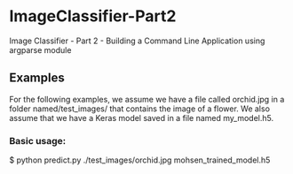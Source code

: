 # ImageClassifier-Part2
Image Classifier - Part 2 - Building a Command Line Application using argparse module 

## Examples
For the following examples, we assume we have a file called orchid.jpg in a folder named/test_images/ that contains the image of a flower. We also assume that we have a Keras model saved in a file named my_model.h5.

### Basic usage:

$ python predict.py ./test_images/orchid.jpg mohsen_trained_model.h5

